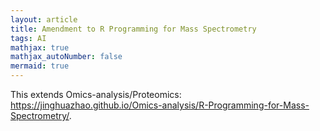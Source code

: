 ```yaml
---
layout: article
title: Amendment to R Programming for Mass Spectrometry
tags: AI
mathjax: true
mathjax_autoNumber: false
mermaid: true
---
```


This extends Omics-analysis/Proteomics: <https://jinghuazhao.github.io/Omics-analysis/R-Programming-for-Mass-Spectrometry/>.
